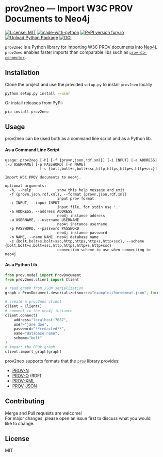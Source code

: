 # prov2neo — Import W3C PROV Documents to Neo4j

[![License: MIT](https://img.shields.io/github/license/dlr-sc/gitlab2prov?label=License)](https://opensource.org/licenses/MIT) [![made-with-python](https://img.shields.io/badge/Made%20with-Python-1f425f.svg)](https://www.python.org/) [![PyPI version fury.io](https://badge.fury.io/py/prov2neo.svg)](https://pypi.python.org/pypi/prov2neo/) [![Upload Python Package](https://github.com/DLR-SC/prov2neo/actions/workflows/python-publish.yml/badge.svg?branch=main)](https://github.com/DLR-SC/prov2neo/actions/workflows/python-publish.yml) [![DOI](https://zenodo.org/badge/379262717.svg)](https://zenodo.org/badge/latestdoi/379262717)


`prov2neo` is a Python library for importing W3C PROV documents into [Neo4j](https://neo4j.com/).  
`prov2neo` enables faster imports than comparable libs such as [`prov-db-connector`](https://github.com/DLR-SC/prov-db-connector).

## Installation

Clone the project and use the provided `setup.py` to install `prov2neo` locally

```bash
python setup.py install --user
```

Or install releases from PyPI:

```bash
pip install prov2neo
```

## Usage

prov2neo can be used both as a command line script and as a Python lib.

#### As a Command Line Script
```
usage: prov2neo [-h] [-f {provn,json,rdf,xml}] [-i INPUT] [-a ADDRESS] [-u USERNAME] [-p PASSWORD] [-n NAME]
                [-s {bolt,bolt+s,bolt+ssc,http,https,http+s,http+ssc}]

Import W3C PROV documents to neo4j.

optional arguments:
  -h, --help            show this help message and exit
  -f {provn,json,rdf,xml}, --format {provn,json,rdf,xml}
                        input prov format
  -i INPUT, --input INPUT
                        input file, for stdin use '.'
  -a ADDRESS, --address ADDRESS
                        neo4j instance address
  -u USERNAME, --username USERNAME
                        neo4j instance username
  -p PASSWORD, --password PASSWORD
                        neo4j instance password
  -n NAME, --name NAME  neo4j database name
  -s {bolt,bolt+s,bolt+ssc,http,https,http+s,http+ssc}, --scheme {bolt,bolt+s,bolt+ssc,http,https,http+s,http+ssc}
                        connection scheme to use when connecting to neo4j
```

#### As a Python Lib
```python
from prov.model import ProvDocument
from prov2neo.client import Client

# read graph from JSON serialization
graph = ProvDocument.deserialize(source="examples/horsemeat.json", format="json")

# create a prov2neo client
client = Client()
# connect to the neo4j instance
client.connect(
    address="localhost:7687",
    user="jane doe",
    password="**redacted**",
    name="database name",
    scheme="bolt"
)
# import the PROV graph
client.import_graph(graph)
```

prov2neo supports formats that the [`prov`](https://github.com/trungdong/prov) library provides:
* [PROV-N](http://www.w3.org/TR/prov-n/)
* [PROV-O](http://www.w3.org/TR/prov-o/) (RDF)
* [PROV-XML](http://www.w3.org/TR/prov-xml/)
* [PROV-JSON](http://www.w3.org/Submission/prov-json/)


## Contributing
Merge and Pull requests are welcome!  
For major changes, please open an issue first to discuss what you would like to change.

## License
MIT
